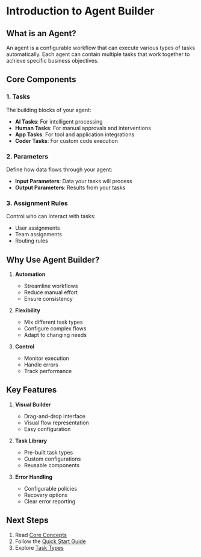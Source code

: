 # Introduction to Agent Builder

## What is an Agent?

An agent is a configurable workflow that can execute various types of tasks automatically. Each agent can contain multiple tasks that work together to achieve specific business objectives.

## Core Components

### 1. Tasks
The building blocks of your agent:
- **AI Tasks**: For intelligent processing
- **Human Tasks**: For manual approvals and interventions
- **App Tasks**: For tool and application integrations
- **Coder Tasks**: For custom code execution

### 2. Parameters
Define how data flows through your agent:
- **Input Parameters**: Data your tasks will process
- **Output Parameters**: Results from your tasks

### 3. Assignment Rules
Control who can interact with tasks:
- User assignments
- Team assignments
- Routing rules

## Why Use Agent Builder?

1. **Automation**
   - Streamline workflows
   - Reduce manual effort
   - Ensure consistency

2. **Flexibility**
   - Mix different task types
   - Configure complex flows
   - Adapt to changing needs

3. **Control**
   - Monitor execution
   - Handle errors
   - Track performance

## Key Features

1. **Visual Builder**
   - Drag-and-drop interface
   - Visual flow representation
   - Easy configuration

2. **Task Library**
   - Pre-built task types
   - Custom configurations
   - Reusable components

3. **Error Handling**
   - Configurable policies
   - Recovery options
   - Clear error reporting

## Next Steps

1. Read [Core Concepts](concepts.md)
2. Follow the [Quick Start Guide](quickstart.md)
3. Explore [Task Types](../tasks/overview.md)